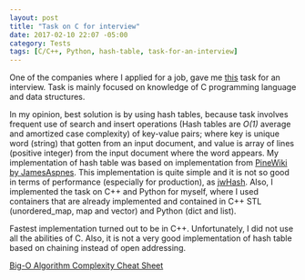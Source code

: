 ```yaml
---
layout: post
title: "Task on C for interview"
date: 2017-02-10 22:07 -05:00
category: Tests
tags: [C/C++, Python, hash-table, task-for-an-interview]
---
```


One of the companies where I applied for a job, gave me [this](https://github.com/p0gr0mist/concordance#concordance) task for an interview. Task is mainly focused on knowledge of C programming language and data structures.

In my opinion, best solution is by using hash tables, because task involves frequent use of search and insert operations (Hash tables are *O(1)* average and amortized case complexity) of key-value pairs; where key is unique word (string) that gotten from an input document, and value is array of lines (positive integer) from the input document where the word appears.
My implementation of hash table was based on implementation from [PineWiki by JamesAspnes]("http://www.cs.yale.edu/homes/aspnes/pinewiki/C(2f)HashTables.html?highlight=(CategoryAlgorithmNotes)"). This implementation is quite simple and it is not so good in terms of performance (especially for production), as [jwHash](https://github.com/watmough/jwHash).
Also, I implemented the task on C++ and Python for myself, where I used containers that are already implemented and contained in C++ STL (unordered_map, map and vector) and Python (dict and list).

Fastest implementation turned out to be in C++. Unfortunately, I did not use all the abilities of C. Also, it is not a very good implementation of hash table based on chaining instead of open addressing.

[Big-O Algorithm Complexity Cheat Sheet](http://bigocheatsheet.com/)
